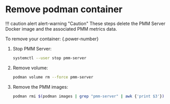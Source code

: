 # Remove podman container

!!! caution alert alert-warning "Caution"
    These steps delete the PMM Server Docker image and the associated PMM metrics data.

To remove your container:
{.power-number}

1. Stop PMM Server:

    ```sh
    systemctl --user stop pmm-server
    ```

2. Remove volume:

    <div hidden>
    ```sh
    #wait for container to stop
    podman wait --condition=stopped pmm-server || true
    sleep 10
    ```
    </div>

    ```sh
    podman volume rm --force pmm-server
    ```

3. Remove the PMM images:

    ```sh
    podman rmi $(podman images | grep "pmm-server" | awk {'print $3'})
    ```

[tags]: https://hub.docker.com/r/percona/pmm-server/tags
[Podman]: https://podman.io/getting-started/installation
[Docker]: ../docker/index.md
[Docker image]: https://hub.docker.com/r/percona/pmm-server
[Docker environment variables]: ../docker/env_var.md